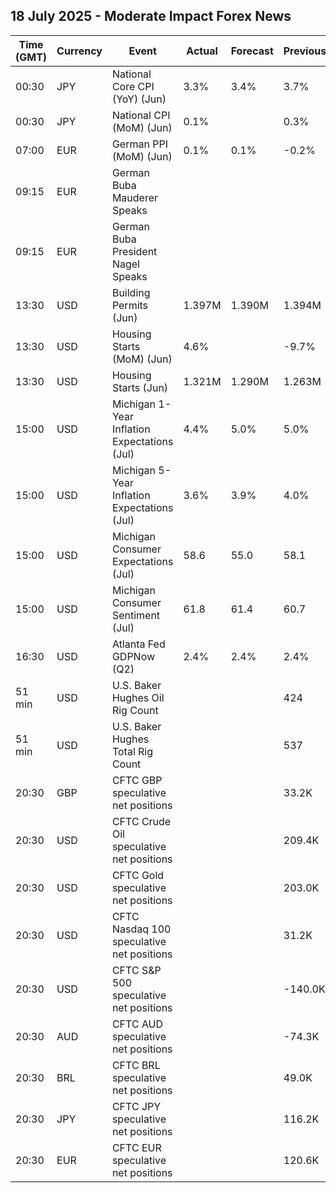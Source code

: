 ## 18 July 2025 - Moderate Impact Forex News

| Time (GMT) | Currency | Event | Actual | Forecast | Previous |
|------|----------|-------|--------|----------|----------|
| 00:30 | JPY | National Core CPI (YoY) (Jun) | 3.3% | 3.4% | 3.7% |
| 00:30 | JPY | National CPI (MoM) (Jun) | 0.1% |  | 0.3% |
| 07:00 | EUR | German PPI (MoM) (Jun) | 0.1% | 0.1% | -0.2% |
| 09:15 | EUR | German Buba Mauderer Speaks |  |  |  |
| 09:15 | EUR | German Buba President Nagel Speaks |  |  |  |
| 13:30 | USD | Building Permits (Jun) | 1.397M | 1.390M | 1.394M |
| 13:30 | USD | Housing Starts (MoM) (Jun) | 4.6% |  | -9.7% |
| 13:30 | USD | Housing Starts (Jun) | 1.321M | 1.290M | 1.263M |
| 15:00 | USD | Michigan 1-Year Inflation Expectations (Jul) | 4.4% | 5.0% | 5.0% |
| 15:00 | USD | Michigan 5-Year Inflation Expectations (Jul) | 3.6% | 3.9% | 4.0% |
| 15:00 | USD | Michigan Consumer Expectations (Jul) | 58.6 | 55.0 | 58.1 |
| 15:00 | USD | Michigan Consumer Sentiment (Jul) | 61.8 | 61.4 | 60.7 |
| 16:30 | USD | Atlanta Fed GDPNow (Q2) | 2.4% | 2.4% | 2.4% |
| 51 min | USD | U.S. Baker Hughes Oil Rig Count |  |  | 424 |
| 51 min | USD | U.S. Baker Hughes Total Rig Count |  |  | 537 |
| 20:30 | GBP | CFTC GBP speculative net positions |  |  | 33.2K |
| 20:30 | USD | CFTC Crude Oil speculative net positions |  |  | 209.4K |
| 20:30 | USD | CFTC Gold speculative net positions |  |  | 203.0K |
| 20:30 | USD | CFTC Nasdaq 100 speculative net positions |  |  | 31.2K |
| 20:30 | USD | CFTC S&P 500 speculative net positions |  |  | -140.0K |
| 20:30 | AUD | CFTC AUD speculative net positions |  |  | -74.3K |
| 20:30 | BRL | CFTC BRL speculative net positions |  |  | 49.0K |
| 20:30 | JPY | CFTC JPY speculative net positions |  |  | 116.2K |
| 20:30 | EUR | CFTC EUR speculative net positions |  |  | 120.6K |
